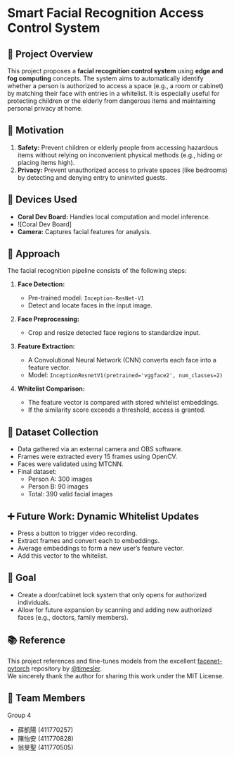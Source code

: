 # Smart Facial Recognition Access Control System

## 📌 Project Overview

This project proposes a **facial recognition control system** using **edge and fog computing** concepts. The system aims to automatically identify whether a person is authorized to access a space (e.g., a room or cabinet) by matching their face with entries in a whitelist. It is especially useful for protecting children or the elderly from dangerous items and maintaining personal privacy at home.

## 🎯 Motivation

1. **Safety:** Prevent children or elderly people from accessing hazardous items without relying on inconvenient physical methods (e.g., hiding or placing items high).
2. **Privacy:** Prevent unauthorized access to private spaces (like bedrooms) by detecting and denying entry to uninvited guests.

## 🔧 Devices Used

- **Coral Dev Board:** Handles local computation and model inference.
- ![Coral Dev Board]
- **Camera:** Captures facial features for analysis.

## 🧠 Approach

The facial recognition pipeline consists of the following steps:

1. **Face Detection:**  
   - Pre-trained model: `Inception-ResNet-V1`
   - Detect and locate faces in the input image.

2. **Face Preprocessing:**  
   - Crop and resize detected face regions to standardize input.

3. **Feature Extraction:**  
   - A Convolutional Neural Network (CNN) converts each face into a feature vector.
   - Model: `InceptionResnetV1(pretrained='vggface2', num_classes=2)`

4. **Whitelist Comparison:**  
   - The feature vector is compared with stored whitelist embeddings.
   - If the similarity score exceeds a threshold, access is granted.

## 📂 Dataset Collection

- Data gathered via an external camera and OBS software.
- Frames were extracted every 15 frames using OpenCV.
- Faces were validated using MTCNN.
- Final dataset:  
  - Person A: 300 images  
  - Person B: 90 images  
  - Total: 390 valid facial images

## ➕ Future Work: Dynamic Whitelist Updates

- Press a button to trigger video recording.
- Extract frames and convert each to embeddings.
- Average embeddings to form a new user’s feature vector.
- Add this vector to the whitelist.

## 🏁 Goal

- Create a door/cabinet lock system that only opens for authorized individuals.
- Allow for future expansion by scanning and adding new authorized faces (e.g., doctors, family members).

## 📚 Reference

This project references and fine-tunes models from the excellent [facenet-pytorch](https://github.com/timesler/facenet-pytorch/tree/master/models) repository by [@timesler](https://github.com/timesler).  
We sincerely thank the author for sharing this work under the MIT License.

## 👥 Team Members

Group 4  
- 薛凱陽 (411770257)  
- 陳怡安 (411770828)  
- 翁旻聖 (411770505)
